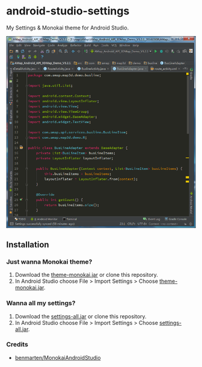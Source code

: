 # android-studio-settings

My Settings & Monokai theme for Android Studio.

![](./screenshot.png)

## Installation

### Just wanna Monokai theme?

1. Download the [theme-monokai.jar][] or clone this repository.
2. In Android Studio choose File > Import Settings > Choose [theme-monokai.jar][].

### Wanna all my settings?

1. Download the [settings-all.jar][] or clone this repository.
2. In Android Studio choose File > Import Settings > Choose [settings-all.jar][].

### Credits

* [benmarten/MonokaiAndroidStudio][]

[theme-monokai.jar]: ./theme-monokai.jar
[settings-all.jar]: ./settings-all.jar
[benmarten/MonokaiAndroidStudio]: https://github.com/benmarten/MonokaiAndroidStudio
